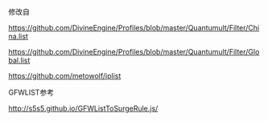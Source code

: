 
修改自

https://github.com/DivineEngine/Profiles/blob/master/Quantumult/Filter/China.list

https://github.com/DivineEngine/Profiles/blob/master/Quantumult/Filter/Global.list

https://github.com/metowolf/iplist

GFWLIST参考

http://s5s5.github.io/GFWListToSurgeRule.js/
